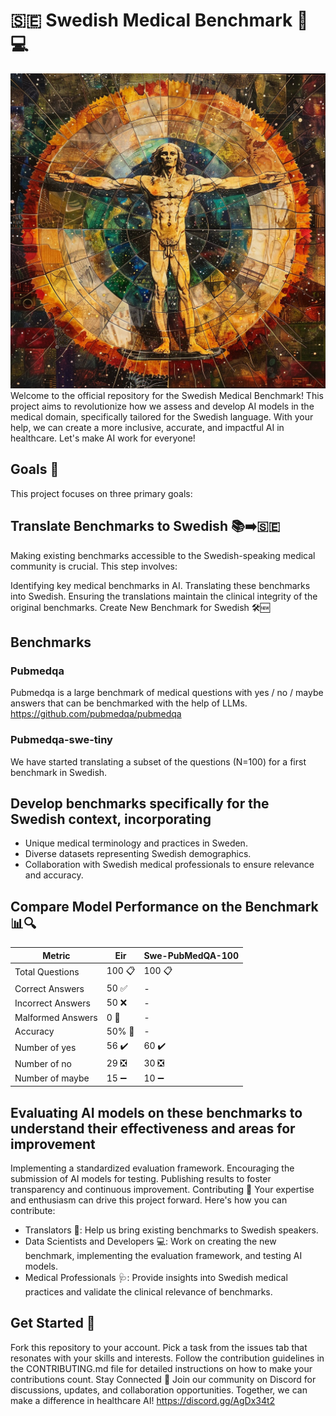 # 🇸🇪 Swedish Medical Benchmark 🏥💻

<img src="logo.png">
Welcome to the official repository for the Swedish Medical Benchmark! This project aims to revolutionize how we assess and develop AI models in the medical domain, specifically tailored for the Swedish language. With your help, we can create a more inclusive, accurate, and impactful AI in healthcare. Let's make AI work for everyone!

## Goals 🎯

This project focuses on three primary goals:

## Translate Benchmarks to Swedish 📚➡️🇸🇪

Making existing benchmarks accessible to the Swedish-speaking medical community is crucial. This step involves:

Identifying key medical benchmarks in AI.
Translating these benchmarks into Swedish.
Ensuring the translations maintain the clinical integrity of the original benchmarks.
Create New Benchmark for Swedish 🛠️🆕

## Benchmarks

### Pubmedqa

Pubmedqa is a large benchmark of medical questions with yes / no / maybe answers that can be benchmarked with the help of LLMs.
<https://github.com/pubmedqa/pubmedqa>

### Pubmedqa-swe-tiny

We have started translating a  subset of the questions (N=100) for a first benchmark in Swedish.

## Develop benchmarks specifically for the Swedish context, incorporating

- Unique medical terminology and practices in Sweden.
- Diverse datasets representing Swedish demographics.
- Collaboration with Swedish medical professionals to ensure relevance and accuracy.

## Compare Model Performance on the Benchmark 📊🔍

| Metric                     | Eir                | Swe-PubMedQA-100   |
|----------------------------|--------------------|--------------------|
| Total Questions            | 100 📋             | 100 📋             |
| Correct Answers            | 50 ✅              | -                  |
| Incorrect Answers          | 50 ❌              | -                  |
| Malformed Answers          | 0 🚫               | -                  |
| Accuracy                   | 50% 🎯             | -                  |
| Number of yes              | 56 ✔️              | 60 ✔️              |
| Number of no               | 29 ❎              | 30 ❎              |
| Number of maybe            | 15 ➖              | 10 ➖              |

## Evaluating AI models on these benchmarks to understand their effectiveness and areas for improvement

Implementing a standardized evaluation framework.
Encouraging the submission of AI models for testing.
Publishing results to foster transparency and continuous improvement.
Contributing 🤝
Your expertise and enthusiasm can drive this project forward. Here's how you can contribute:

- Translators 📝: Help us bring existing benchmarks to Swedish speakers.
- Data Scientists and Developers 💻: Work on creating the new benchmark, implementing the evaluation framework, and testing AI models.
- Medical Professionals 🩺: Provide insights into Swedish medical practices and validate the clinical relevance of benchmarks.

## Get Started 🚀

Fork this repository to your account.
Pick a task from the issues tab that resonates with your skills and interests.
Follow the contribution guidelines in the CONTRIBUTING.md file for detailed instructions on how to make your contributions count.
Stay Connected 💬
Join our community on Discord for discussions, updates, and collaboration opportunities. Together, we can make a difference in healthcare AI!
<https://discord.gg/AgDx34t2>
